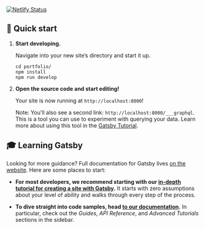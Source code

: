 [![Netlify Status](https://api.netlify.com/api/v1/badges/7bc781ed-aa7e-4efb-9a7e-365c63309baa/deploy-status)](https://app.netlify.com/sites/danijel-vincijanovic-portfolio/deploys)

## 🚀 Quick start

1.  **Start developing.**

    Navigate into your new site’s directory and start it up.

    ```shell
    cd portfolio/
    npm install
    npm run develop
    ```

1.  **Open the source code and start editing!**

    Your site is now running at `http://localhost:8000`!

    Note: You'll also see a second link: `http://localhost:8000/___graphql`. This is a tool you can use to experiment with querying your data. Learn more about using this tool in the [Gatsby Tutorial](https://www.gatsbyjs.com/docs/tutorial/part-4/#use-graphiql-to-explore-the-data-layer-and-write-graphql-queries).

## 🎓 Learning Gatsby

Looking for more guidance? Full documentation for Gatsby lives [on the website](https://www.gatsbyjs.com/). Here are some places to start:

- **For most developers, we recommend starting with our [in-depth tutorial for creating a site with Gatsby](https://www.gatsbyjs.com/tutorial/).** It starts with zero assumptions about your level of ability and walks through every step of the process.

- **To dive straight into code samples, head [to our documentation](https://www.gatsbyjs.com/docs/).** In particular, check out the _Guides_, _API Reference_, and _Advanced Tutorials_ sections in the sidebar.